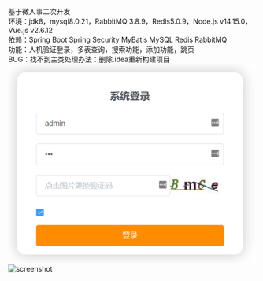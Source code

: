 基于微人事二次开发  
环境：jdk8，mysql8.0.21，RabbitMQ 3.8.9，Redis5.0.9，Node.js v14.15.0，Vue.js v2.6.12  
依赖：Spring Boot 
Spring Security 
MyBatis 
MySQL 
Redis 
RabbitMQ  
功能：人机验证登录，多表查询，搜索功能，添加功能，跳页  
BUG：找不到主类处理办法：删除.idea重新构建项目  
![screenshot](https://github.com/cvbnt/vhr/raw/main/image/2.png)
![screenshot](https://github.com/cvbnt/vhr/raw/main/image/1.png)
